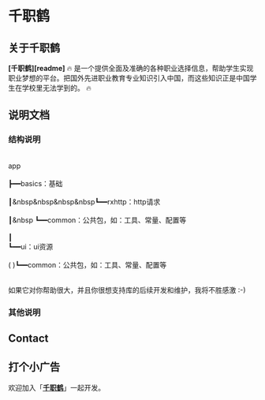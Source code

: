 <!--
[![logo][logo]](https://github.com/Blankj/AndroidUtilCode)

[![frame][frame]](https://github.com/Blankj/AucFrameTemplate)

[![auc][aucSvg]][auc] [![result][apiSvg]][result] [![build][buildSvg]][build] [![License][licenseSvg]][license]
-->

# 千职鹤

## 关于千职鹤
**[千职鹤][readme]** :fire:  是一个提供全面及准确的各种职业选择信息，帮助学生实现职业梦想的平台。把国外先进职业教育专业知识引入中国，而这些知识正是中国学生在学校里无法学到的。 :fire:

## 说明文档
### 结构说明
<br/>app</br>
<br/>┣━━basics：基础</br>
<br/>┃&nbsp&nbsp&nbsp&nbsp┗━━rxhttp：http请求</br>
<br/>┃&nbsp         ┗━━common：公共包，如：工具、常量、配置等</br>
<br>┃
<br/>┗━━ui：ui资源</br>
<br/>     (&nbsp;)┗━━common：公共包，如：工具、常量、配置等</br>

<br/>如果它对你帮助很大，并且你很想支持库的后续开发和维护，我将不胜感激 :-)</br>
### 其他说明
[comment]: <> (* [README of English][utilcode])
[//]: <> (![donate][donate])

## Contact
[//]: # ([![Blog][blogSvg]][blog] [![jianshu][jianshuSvg]][jianshu] [![weibo][weiboSvg]][weibo] [![QQGroup][qqgroupSvg]][qqgroup])

## 打个小广告
欢迎加入「**[千职鹤](https://www.careershe.com/)**」一起开发。

[logo]: https://www.careershe.com/images/logo.png

